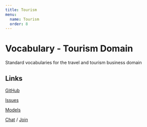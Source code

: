 ```yaml
---
title: Tourism
menu:
  name: Tourism
  order: 8
---
```

# Vocabulary - Tourism Domain
Standard vocabularies for the travel and tourism business domain

## Links

[GitHub](https://github.com/uncefact/vocab-tourism)

[Issues](https://github.com/uncefact/vocab-tourism/issues)

[Models](https://jargon.sh/user/unece/vocab-tourism)

[Chat](https://uncefact.slack.com/archives/C03KWQUPM1T) / [Join](https://join.slack.com/t/uncefact/shared_invite/zt-1b4qajh9d-dMCc7brWqHDToDrh195EZA)
